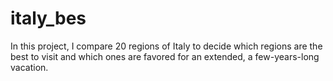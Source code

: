 # italy_bes
In this project, I compare 20 regions of Italy to decide which regions are the best to visit and which ones are favored for an extended, a few-years-long vacation.
